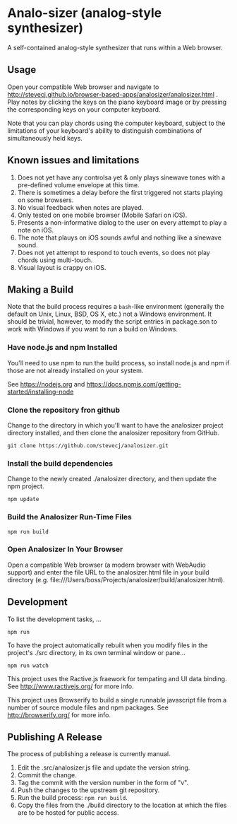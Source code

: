 # Analo-sizer (analog-style synthesizer)

A self-contained analog-style synthesizer that runs within a Web browser.

## Usage

Open your compatible Web browser and navigate to
http://stevecj.github.io/browser-based-apps/analosizer/analosizer.html .
Play notes by clicking the keys on the piano keyboard image or by
pressing the corresponding keys on your computer keyboard.

Note that you can play chords using the computer keyboard, subject to
the limitations of your keyboard's ability to distinguish combinations
of simultaneously held keys.

## Known issues and limitations

1. Does not yet have any controlsa yet & only plays sinewave tones with a
   pre-defined volume envelope at this time.
2. There is sometimes a delay before the first triggered not starts playing
   on some browsers.
3. No visual feedback when notes are played.
4. Only tested on one mobile browser (Mobile Safari on iOS).
5. Presents a non-informative dialog to the user on every attempt to play
   a note on iOS.
6. The note that plauys on iOS sounds awful and nothing like a sinewave
   sound.
7. Does not yet attempt to respond to touch events, so does not play chords
   using multi-touch.
8. Visual layout is crappy on iOS.

## Making a Build

Note that the build process requires a `bash`-like environment (generally
the default on Unix, Linux, BSD, OS X, etc.) not a Windows environment.
It should be trivial, however, to modify the script entries in package.son
to work with Windows if you want to run a build on Windows.

### Have node.js and npm Installed

You'll need to use npm to run the build process, so install node.js and
npm if those are not already installed on your system.

See https://nodejs.org and
https://docs.npmjs.com/getting-started/installing-node

### Clone the repository fron github

Change to the directory in which you'll want to have the analosizer
project directory installed, and then clone the analosizer repository
from GitHub.

    git clone https://github.com/stevecj/analosizer.git

### Install the build dependencies

Change to the newly created ./analosizer directory, and then update the
npm project.

    npm update

### Build the Analosizer Run-Time Files

    npm run build

### Open Analosizer In Your Browser

Open a compatible Web browser (a modern browser with WebAudio support) and
enter the file URL to the analosizer.html file in your build directory
(e.g. file:///Users/boss/Projects/analosizer/build/analosizer.html).

## Development

To list the development tasks, ...

    npm run

To have the project automatically rebuilt when you modify files in the
project's ./src directory, in its own terminal window or pane...

    npm run watch

This project uses the Ractive.js fraework for tempating and UI data
binding.  See http://www.ractivejs.org/ for more info.

This project uses Browserify to build a single runnable javascript file
from a number of source module files and npm packages.  See
http://browserify.org/ for more info.

## Publishing A Release

The process of publishing a release is currently manual.

1. Edit the .src/analosizer.js file and update the version string.
2. Commit the change.
3. Tag the commit with the version number in the form of "v<version>".
4. Push the changes to the upstream git repository.
5. Run the build process: `npm run build`.
6. Copy the files from the ./build directory to the location at which
   the files are to be hosted for public access.
